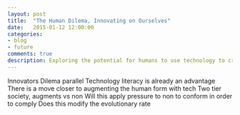 ```yaml
---
layout: post
title:  "The Human Dilema, Innovating on Ourselves"
date:   2015-01-12 12:00:00
categories:
- blog
- future
comments: true
description: Exploring the potential for humans to use technology to create a new tier of disruptive humans, augmented by technology, able to outperform their natural counterparts
---
```


Innovators Dilema parallel
Technology literacy is already an advantage
There is a move closer to augmenting the human form with tech
Two tier society, augments vs non
Will this apply pressure to non to conform in order to comply
Does this modify the evolutionary rate 





